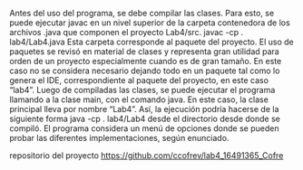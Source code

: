 Antes del uso del programa, se debe compilar las clases. Para esto, se puede ejecutar javac en un nivel superior de la carpeta contenedora de los archivos .java que componen el proyecto Lab4/src.
javac -cp . lab4/Lab4.java
 Esta carpeta corresponde al paquete del proyecto. El uso de paquetes se revisó en material de clases y representa gran utilidad para orden de un proyecto especialmente cuando es de gran tamaño. En este caso no se considera necesario dejando todo en un paquete tal como lo genera el IDE, correspondiente al paquete del proyecto, en este caso “lab4”. 
Luego de compiladas las clases, se puede ejecutar el programa llamando a la clase main, con el comando java.
En este caso, la clase principal lleva por nombre “Lab4”. Así, la ejecución podría hacerse de la siguiente forma
java -cp . lab4/Lab4
desde el directorio desde donde se compiló.
El programa considera un menú de opciones donde se pueden probar las diferentes implementaciones, según enunciado.


repositorio del proyecto
https://github.com/ccofrev/lab4_16491365_Cofre
